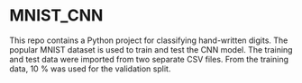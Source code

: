 # MNIST_CNN

This repo contains a Python project for classifying hand-written digits. The popular MNIST dataset is used to train and test the CNN model. The training and test data were imported from two separate CSV files. From the training data, 10 % was used for the validation split.
